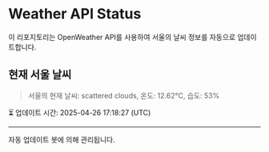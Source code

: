 
# Weather API Status

이 리포지토리는 OpenWeather API를 사용하여 서울의 날씨 정보를 자동으로 업데이트합니다.

## 현재 서울 날씨
> 서울의 현재 날씨: scattered clouds, 온도: 12.62°C, 습도: 53%

⏳ 업데이트 시간: 2025-04-26 17:18:27 (UTC)

---
자동 업데이트 봇에 의해 관리됩니다.
